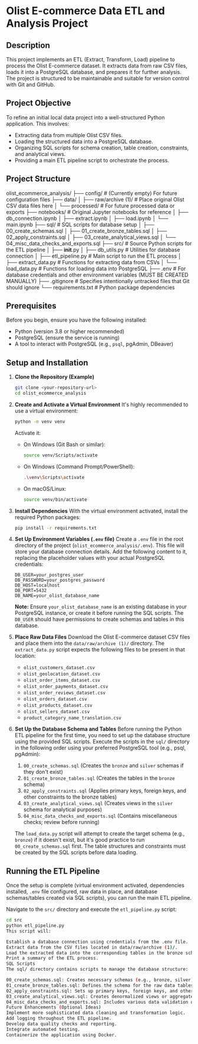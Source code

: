 # Olist E-commerce Data ETL and Analysis Project

## Description

This project implements an ETL (Extract, Transform, Load) pipeline to process the Olist E-commerce dataset. It extracts data from raw CSV files, loads it into a PostgreSQL database, and prepares it for further analysis. The project is structured to be maintainable and suitable for version control with Git and GitHub.

## Project Objective

To refine an initial local data project into a well-structured Python application. This involves:
* Extracting data from multiple Olist CSV files.
* Loading the structured data into a PostgreSQL database.
* Organizing SQL scripts for schema creation, table creation, constraints, and analytical views.
* Providing a main ETL pipeline script to orchestrate the process.

## Project Structure

olist_ecommerce_analysis/
├── config/                     # (Currently empty) For future configuration files
├── data/
│   ├── raw/archive (1)/        # Place original Olist CSV data files here
│   └── processed/              # For future processed data or exports
├── notebooks/                  # Original Jupyter notebooks for reference
│   ├── db_connection.ipynb
│   ├── extract.ipynb
│   ├── load.ipynb
│   └── main.ipynb
├── sql/                        # SQL scripts for database setup
│   ├── 00_create_schemas.sql
│   ├── 01_create_bronze_tables.sql
│   ├── 02_apply_constraints.sql
│   ├── 03_create_analytical_views.sql
│   └── 04_misc_data_checks_and_exports.sql
├── src/                        # Source Python scripts for the ETL pipeline
│   ├── __init__.py
│   ├── db_utils.py             # Utilities for database connection
│   ├── etl_pipeline.py         # Main script to run the ETL process
│   ├── extract_data.py         # Functions for extracting data from CSVs
│   └── load_data.py            # Functions for loading data into PostgreSQL
├── .env                        # For database credentials and other environment variables (MUST BE CREATED MANUALLY)
├── .gitignore                  # Specifies intentionally untracked files that Git should ignore
└── requirements.txt            # Python package dependencies


## Prerequisites

Before you begin, ensure you have the following installed:
* Python (version 3.8 or higher recommended)
* PostgreSQL (ensure the service is running)
* A tool to interact with PostgreSQL (e.g., `psql`, pgAdmin, DBeaver)

## Setup and Installation

1.  **Clone the Repository (Example)**
    ```bash
    git clone <your-repository-url>
    cd olist_ecommerce_analysis
    ```

2.  **Create and Activate a Virtual Environment**
    It's highly recommended to use a virtual environment:
    ```bash
    python -m venv venv
    ```
    Activate it:
    * On Windows (Git Bash or similar):
        ```bash
        source venv/Scripts/activate
        ```
    * On Windows (Command Prompt/PowerShell):
        ```bash
        .\venv\Scripts\activate
        ```
    * On macOS/Linux:
        ```bash
        source venv/bin/activate
        ```

3.  **Install Dependencies**
    With the virtual environment activated, install the required Python packages:
    ```bash
    pip install -r requirements.txt
    ```

4.  **Set Up Environment Variables (`.env` file)**
    Create a `.env` file in the root directory of the project (`olist_ecommerce_analysis/.env`). This file will store your database connection details. Add the following content to it, replacing the placeholder values with your actual PostgreSQL credentials:
    ```env
    DB_USER=your_postgres_user
    DB_PASSWORD=your_postgres_password
    DB_HOST=localhost
    DB_PORT=5432
    DB_NAME=your_olist_database_name
    ```
    **Note:** Ensure `your_olist_database_name` is an existing database in your PostgreSQL instance, or create it before running the SQL scripts. The `DB_USER` should have permissions to create schemas and tables in this database.

5.  **Place Raw Data Files**
    Download the Olist E-commerce dataset CSV files and place them into the `data/raw/archive (1)/` directory. The `extract_data.py` script expects the following files to be present in that location:
    * `olist_customers_dataset.csv`
    * `olist_geolocation_dataset.csv`
    * `olist_order_items_dataset.csv`
    * `olist_order_payments_dataset.csv`
    * `olist_order_reviews_dataset.csv`
    * `olist_orders_dataset.csv`
    * `olist_products_dataset.csv`
    * `olist_sellers_dataset.csv`
    * `product_category_name_translation.csv`

6.  **Set Up the Database Schema and Tables**
    Before running the Python ETL pipeline for the first time, you need to set up the database structure using the provided SQL scripts. Execute the scripts in the `sql/` directory in the following order using your preferred PostgreSQL tool (e.g., psql, pgAdmin):
    1.  `00_create_schemas.sql` (Creates the `bronze` and `silver` schemas if they don't exist)
    2.  `01_create_bronze_tables.sql` (Creates the tables in the `bronze` schema)
    3.  `02_apply_constraints.sql` (Applies primary keys, foreign keys, and other constraints to the bronze tables)
    4.  `03_create_analytical_views.sql` (Creates views in the `silver` schema for analytical purposes)
    5.  `04_misc_data_checks_and_exports.sql` (Contains miscellaneous checks; review before running)

    The `load_data.py` script will attempt to create the target schema (e.g., `bronze`) if it doesn't exist, but it's good practice to run `00_create_schemas.sql` first. The table structures and constraints must be created by the SQL scripts before data loading.

## Running the ETL Pipeline

Once the setup is complete (virtual environment activated, dependencies installed, `.env` file configured, raw data in place, and database schemas/tables created via SQL scripts), you can run the main ETL pipeline.

Navigate to the `src/` directory and execute the `etl_pipeline.py` script:
```bash
cd src
python etl_pipeline.py
This script will:

Establish a database connection using credentials from the .env file.
Extract data from the CSV files located in data/raw/archive (1)/.
Load the extracted data into the corresponding tables in the bronze schema of your PostgreSQL database.
Print a summary of the ETL process.
SQL Scripts
The sql/ directory contains scripts to manage the database structure:

00_create_schemas.sql: Creates necessary schemas (e.g., bronze, silver).
01_create_bronze_tables.sql: Defines the schema for the raw data tables in the bronze layer.
02_apply_constraints.sql: Sets up primary keys, foreign keys, and other constraints to ensure data integrity.
03_create_analytical_views.sql: Creates denormalized views or aggregated tables in a silver schema, suitable for easier querying and analysis.
04_misc_data_checks_and_exports.sql: Includes various data validation queries and example export commands (use as needed).
Future Enhancements (Optional Ideas)
Implement more sophisticated data cleaning and transformation logic.
Add logging throughout the ETL pipeline.
Develop data quality checks and reporting.
Integrate automated testing.
Containerize the application using Docker.

